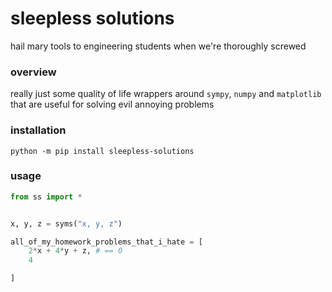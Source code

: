 # sleepless solutions

hail mary tools to engineering students when we're thoroughly screwed

### overview

really just some quality of life wrappers around `sympy`, `numpy` and `matplotlib`
that are useful for solving evil annoying problems


### installation

```
python -m pip install sleepless-solutions
```


### usage

```python
from ss import *


x, y, z = syms("x, y, z")

all_of_my_homework_problems_that_i_hate = [
    2*x + 4*y + z, # == 0
    4

]
```